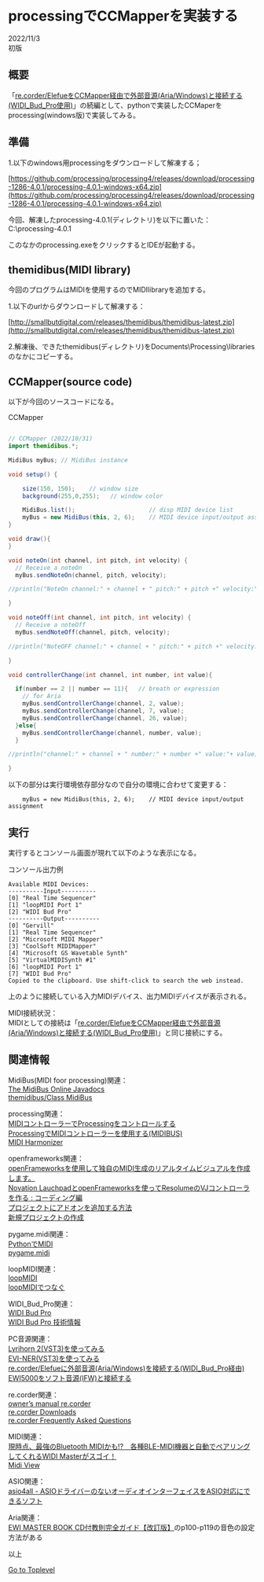     
# processingでCCMapperを実装する

2022/11/3      
初版    
  
## 概要    
「[re.corder/ElefueをCCMapper経由で外部音源(Aria/Windows)と接続する(WIDI_Bud_Pro使用)](https://xshigee.github.io/web0/md/CCMapper_Aria.html)」の続編として、pythonで実装したCCMaperをprocessing(windows版)で実装してみる。

## 準備

1.以下のwindows用processingをダウンロードして解凍する；  

[https://github.com/processing/processing4/releases/download/processing-1286-4.0.1/processing-4.0.1-windows-x64.zip](https://github.com/processing/processing4/releases/download/processing-1286-4.0.1/processing-4.0.1-windows-x64.zip)  


今回、解凍したprocessing-4.0.1(ディレクトリ)を以下に置いた：  
C:\\processing-4.0.1

このなかのprocessing.exeをクリックするとIDEが起動する。

## themidibus(MIDI library)
今回のプログラムはMIDIを使用するのでMIDIlibraryを追加する。  

1.以下のurlからダウンロードして解凍する： 

[http://smallbutdigital.com/releases/themidibus/themidibus-latest.zip](http://smallbutdigital.com/releases/themidibus/themidibus-latest.zip)  


2.解凍後、できたthemidibus(ディレクトリ)をDocuments\\Processing\\librariesのなかにコピーする。
                          

## CCMapper(source code)

以下が今回のソースコードになる。  

CCMapper
```java

// CCMapper (2022/10/31)
import themidibus.*;

MidiBus myBus; // MidiBus instance

void setup() {

    size(150, 150);    // window size
    background(255,0,255);   // window color

    MidiBus.list();                     // disp MIDI device list
    myBus = new MidiBus(this, 2, 6);    // MIDI device input/output assignment
}

void draw(){       
}

void noteOn(int channel, int pitch, int velocity) {
  // Receive a noteOn
  myBus.sendNoteOn(channel, pitch, velocity); 

//println("NoteOn channel:" + channel + " pitch:" + pitch +" velocity:"+ velocity);

}

void noteOff(int channel, int pitch, int velocity) {
  // Receive a noteOff
  myBus.sendNoteOff(channel, pitch, velocity); 

//println("NoteOFF channel:" + channel + " pitch:" + pitch +" velocity:"+ velocity);

}

void controllerChange(int channel, int number, int value){

  if(number == 2 || number == 11){   // breath or expression 
    // for Aria
    myBus.sendControllerChange(channel, 2, value);
    myBus.sendControllerChange(channel, 7, value);
    myBus.sendControllerChange(channel, 26, value);
  }else{
    myBus.sendControllerChange(channel, number, value);
  }

//println("channel:" + channel + " number:" + number +" value:"+ value);

}

```

以下の部分は実行環境依存部分なので自分の環境に合わせて変更する：  
```
    myBus = new MidiBus(this, 2, 6);    // MIDI device input/output assignment
```

## 実行
実行するとコンソール画面が現れて以下のような表示になる。

コンソール出力例
```  
Available MIDI Devices:
----------Input----------
[0] "Real Time Sequencer"
[1] "loopMIDI Port 1"
[2] "WIDI Bud Pro"
----------Output----------
[0] "Gervill"
[1] "Real Time Sequencer"
[2] "Microsoft MIDI Mapper"
[3] "CoolSoft MIDIMapper"
[4] "Microsoft GS Wavetable Synth"
[5] "VirtualMIDISynth #1"
[6] "loopMIDI Port 1"
[7] "WIDI Bud Pro"
Copied to the clipboard. Use shift-click to search the web instead.

```
上のように接続している入力MIDIデバイス、出力MIDIデバイスが表示される。

MIDI接続状況：  
MIDIとしての接続は「[re.corder/ElefueをCCMapper経由で外部音源(Aria/Windows)と接続する(WIDI_Bud_Pro使用)](https://xshigee.github.io/web0/md/CCMapper_Aria.html)」と同じ接続にする。


## 関連情報   
MidiBus(MIDI foor processing)関連：    
[The MidiBus Online Javadocs](http://www.smallbutdigital.com/docs/themidibus/themidibus/package-summary.html)  
[themidibus/Class MidiBus](http://www.smallbutdigital.com/docs/themidibus/themidibus/MidiBus.html)  

processing関連：  
[MIDIコントローラーでProcessingをコントロールする](https://qiita.com/jacynthe/items/aa985c23fd0a82fe84b1)  
[ProcessingでMIDIコントローラーを使用する(MIDIBUS)](https://half-half.info/?p=467)  
[MIDI Harmonizer](https://www.johanlooijenga.com/)  

openframeworks関連：   
[openFrameworksを使用して独自のMIDI生成のリアルタイムビジュアルを作成します。](https://ask.audio/articles/create-your-own-midi-generated-realtime-visuals-with-openframeworks/ja)  
[Novation LauchpadとopenFrameworksを使ってResolumeのVJコントローラを作る : コーディング編](https://artteknika.hatenablog.com/entry/2016/09/30/223230)  
[プロジェクトにアドオンを追加する方法](https://openframeworks.cc/ja/learning/01_basics/how_to_add_addon_to_project/)   
[新規プロジェクトの作成](https://openframeworks.cc/ja/learning/01_basics/create_a_new_project/)  
                                   
pygame.midi関連：  
[PythonでMIDI](https://webmidiaudio.com/npage507.html)  
[pygame.midi](https://runebook.dev/ja/docs/pygame/ref/midi)   

loopMIDI関連：  
[loopMIDI](https://www.tobias-erichsen.de/software/loopmidi.html)  
[loopMIDIでつなぐ](https://webmidiaudio.com/npage501.html)  

WIDI_Bud_Pro関連：  
[WIDI Bud Pro](https://hookup.co.jp/products/cme/widi-bud-pro)  
[WIDI Bud Pro 技術情報](https://hookup.co.jp/support/product/widi-bud-pro)  

PC音源関連：  
[Lyrihorn 2(VST3)を使ってみる](https://xshigee.github.io/web0/md/re.corder_Lyrihorn-2.html)  
[EVI-NER(VST3)を使ってみる](https://xshigee.github.io/web0/md/re.corder_EVI-NER.html)  
[re.corder/Elefueに外部音源(Aria/Windows)を接続する(WIDI_Bud_Pro経由)](https://xshigee.github.io/web0/md/re.corder_Aria.html)  
[EWI5000をソフト音源(IFW)と接続する](https://xshigee.github.io/web0/md/EWI5000_IFW.html)  

re.corder関連：  
[owner’s manual re.corder](http://www.artinoise.com/wp-content/uploads/2021/02/artinoise-recorder-manual-ENG-v10.pdf)  
[re.corder Downloads](https://www.recorderinstruments.com/en/support-downloads/)  
[re.corder Frequently Asked Questions](https://www.recorderinstruments.com/en/frequently-asked-questions/)    

MIDI関連：  
[現時点、最強のBluetooth MIDIかも!?　各種BLE-MIDI機器と自動でペアリングしてくれるWIDI Masterがスゴイ！](https://www.dtmstation.com/archives/32976.html)  
[Midi View](https://hautetechnique.com/midi/midiview/)  

ASIO関連：  
[asio4all - ASIOドライバーのないオーディオインターフェイスをASIO対応にできるソフト](https://forest.watch.impress.co.jp/library/software/asio4all/)

Aria関連：  
[EWI MASTER BOOK CD付教則完全ガイド【改訂版】](https://www.alsoj.net/store/view/ALEWIS1-2.html#.YmNpctpBxPY)のp100-p119の音色の設定方法がある

以上  

[Go to Toplevel](https://xshigee.github.io/web0/)  

